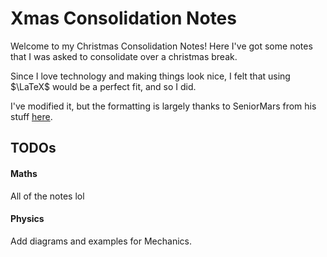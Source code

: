 # Xmas Consolidation Notes

Welcome to my Christmas Consolidation Notes! Here I've got some notes that I was asked to consolidate over a christmas break.

Since I love technology and making things look nice, I felt that using $\LaTeX$ would be a perfect fit, and so I did.

I've modified it, but the formatting is largely thanks to SeniorMars from his stuff [here](https://github.com/SeniorMars/dotfiles/tree/master/latex_template).


## TODOs
#### Maths
All of the notes lol

#### Physics
Add diagrams and examples for Mechanics.

